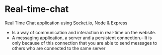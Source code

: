 # Real-time-chat
Real Time Chat application using Socket.io, Node & Express

- Is a way of communication and interaction in real-time on the
website.
- A messaging application, a server and a persistent connection.–
It is only because of this connection that you are able to send
messages to others who are connected to the same server
